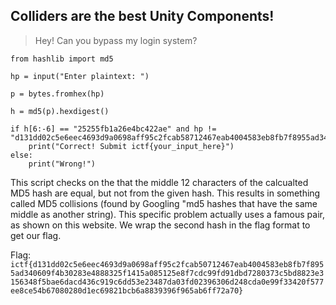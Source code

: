 ## Colliders are the best Unity Components!
> Hey! Can you bypass my login system?

```
from hashlib import md5

hp = input("Enter plaintext: ")

p = bytes.fromhex(hp)

h = md5(p).hexdigest()

if h[6:-6] == "25255fb1a26e4bc422ae" and hp != "d131dd02c5e6eec4693d9a0698aff95c2fcab58712467eab4004583eb8fb7f8955ad340609f4b30283e488832571415a085125e8f7cdc99fd91dbdf280373c5bd8823e3156348f5bae6dacd436c919c6dd53e2b487da03fd02396306d248cda0e99f33420f577ee8ce54b67080a80d1ec69821bcb6a8839396f9652b6ff72a70":
    print("Correct! Submit ictf{your_input_here}")
else:
    print("Wrong!")
```

This script checks on the that the middle 12 characters of the calcualted MD5 hash are equal, but not from the given hash. This results in something called MD5 collisions (found by Googling "md5 hashes that have the same middle as another string). This specific problem actually uses a famous pair, as shown on this website. We wrap the second hash in the flag format to get our flag.

Flag: `ictf{d131dd02c5e6eec4693d9a0698aff95c2fcab50712467eab4004583eb8fb7f8955ad340609f4b30283e4888325f1415a085125e8f7cdc99fd91dbd7280373c5bd8823e3156348f5bae6dacd436c919c6dd53e23487da03fd02396306d248cda0e99f33420f577ee8ce54b67080280d1ec69821bcb6a8839396f965ab6ff72a70}`